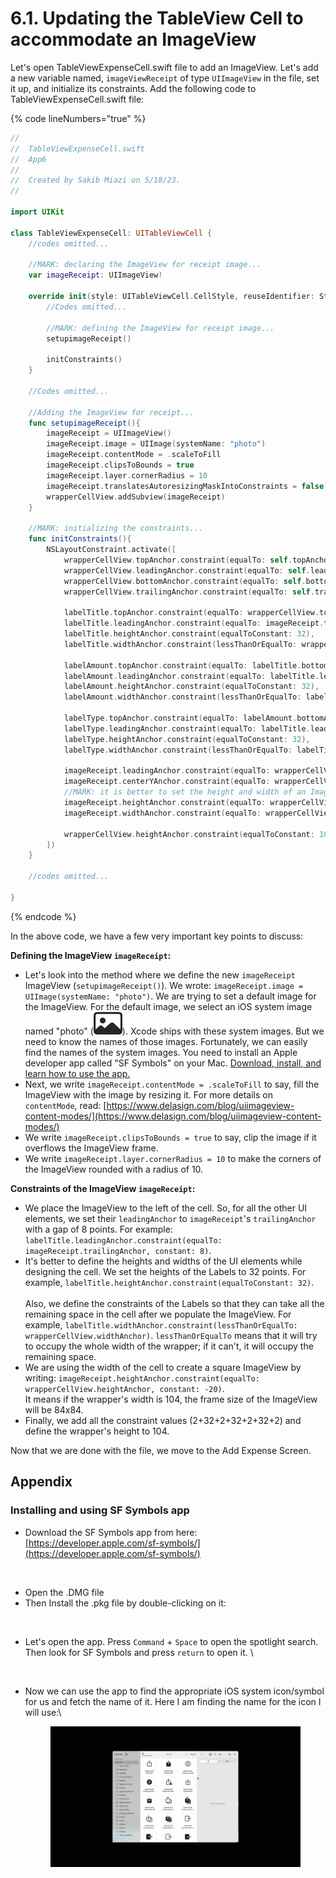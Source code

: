 # 6.1. Updating the TableView Cell to accommodate an ImageView

Let's open TableViewExpenseCell.swift file to add an ImageView. Let's add a new variable named, `imageViewReceipt` of type `UIImageView` in the file, set it up, and initialize its constraints. Add the following code to TableViewExpenseCell.swift file:

{% code lineNumbers="true" %}
```swift
//
//  TableViewExpenseCell.swift
//  App6
//
//  Created by Sakib Miazi on 5/18/23.
//

import UIKit

class TableViewExpenseCell: UITableViewCell {
    //codes omitted...
    
    //MARK: declaring the ImageView for receipt image...
    var imageReceipt: UIImageView!
    
    override init(style: UITableViewCell.CellStyle, reuseIdentifier: String?) {
        //Codes omitted...
        
        //MARK: defining the ImageView for receipt image...
        setupimageReceipt()
        
        initConstraints()
    }
    
    //Codes omitted...
    
    //Adding the ImageView for receipt...
    func setupimageReceipt(){
        imageReceipt = UIImageView()
        imageReceipt.image = UIImage(systemName: "photo")
        imageReceipt.contentMode = .scaleToFill
        imageReceipt.clipsToBounds = true
        imageReceipt.layer.cornerRadius = 10
        imageReceipt.translatesAutoresizingMaskIntoConstraints = false
        wrapperCellView.addSubview(imageReceipt)
    }
    
    //MARK: initializing the constraints...
    func initConstraints(){
        NSLayoutConstraint.activate([
            wrapperCellView.topAnchor.constraint(equalTo: self.topAnchor,constant: 10),
            wrapperCellView.leadingAnchor.constraint(equalTo: self.leadingAnchor, constant: 10),
            wrapperCellView.bottomAnchor.constraint(equalTo: self.bottomAnchor, constant: -10),
            wrapperCellView.trailingAnchor.constraint(equalTo: self.trailingAnchor, constant: -10),
            
            labelTitle.topAnchor.constraint(equalTo: wrapperCellView.topAnchor, constant: 2),
            labelTitle.leadingAnchor.constraint(equalTo: imageReceipt.trailingAnchor, constant: 8),
            labelTitle.heightAnchor.constraint(equalToConstant: 32),
            labelTitle.widthAnchor.constraint(lessThanOrEqualTo: wrapperCellView.widthAnchor),
            
            labelAmount.topAnchor.constraint(equalTo: labelTitle.bottomAnchor, constant: 2),
            labelAmount.leadingAnchor.constraint(equalTo: labelTitle.leadingAnchor),
            labelAmount.heightAnchor.constraint(equalToConstant: 32),
            labelAmount.widthAnchor.constraint(lessThanOrEqualTo: labelTitle.widthAnchor),
            
            labelType.topAnchor.constraint(equalTo: labelAmount.bottomAnchor, constant: 2),
            labelType.leadingAnchor.constraint(equalTo: labelTitle.leadingAnchor),
            labelType.heightAnchor.constraint(equalToConstant: 32),
            labelType.widthAnchor.constraint(lessThanOrEqualTo: labelTitle.widthAnchor),
            
            imageReceipt.leadingAnchor.constraint(equalTo: wrapperCellView.leadingAnchor, constant: 8),
            imageReceipt.centerYAnchor.constraint(equalTo: wrapperCellView.centerYAnchor),
            //MARK: it is better to set the height and width of an ImageView with constraints...
            imageReceipt.heightAnchor.constraint(equalTo: wrapperCellView.heightAnchor, constant: -20),
            imageReceipt.widthAnchor.constraint(equalTo: wrapperCellView.heightAnchor, constant: -20),
            
            wrapperCellView.heightAnchor.constraint(equalToConstant: 104)
        ])
    }
    
    //codes omitted...

}

```
{% endcode %}

In the above code, we have a few very important key points to discuss:

**Defining the ImageView `imageReceipt`:**

* Let's look into the method where we define the new `imageReceipt` ImageView (`setupimageReceipt()`). We wrote: `imageReceipt.image = UIImage(systemName: "photo")`. We are trying to set a default image for the ImageView. For the default image, we select an iOS system image named "photo" (<img src="../.gitbook/assets/photo@2x (1).png" alt="" data-size="line">). Xcode ships with these system images. But we need to know the names of those images. Fortunately, we can easily find the names of the system images. You need to install an Apple developer app called "SF Symbols" on your Mac. [Download, install, and learn how to use the app.](6.1.-updating-the-tableview-cell-to-accommodate-an-imageview.md#installing-and-using-sf-symbols-app)
* Next, we write `imageReceipt.contentMode = .scaleToFill` to say, fill the ImageView with the image by resizing it. For more details on `contentMode`, read: [https://www.delasign.com/blog/uiimageview-content-modes/](https://www.delasign.com/blog/uiimageview-content-modes/)
* We write `imageReceipt.clipsToBounds = true` to say, clip the image if it overflows the ImageView frame.
* We write `imageReceipt.layer.cornerRadius = 10` to make the corners of the ImageView rounded with a radius of 10.

**Constraints of the ImageView `imageReceipt`:**

* We place the ImageView to the left of the cell. So, for all the other UI elements, we set their `leadingAnchor` to `imageReceipt`'s `trailingAnchor` with a gap of 8 points. For example: `labelTitle.leadingAnchor.constraint(equalTo: imageReceipt.trailingAnchor, constant: 8)`.
* It's better to define the heights and widths of the UI elements while designing the cell. We set the heights of the Labels to 32 points. For example, `labelTitle.heightAnchor.constraint(equalToConstant: 32)`.\
  \
  Also, we define the constraints of the Labels so that they can take all the remaining space in the cell after we populate the ImageView. For example, `labelTitle.widthAnchor.constraint(lessThanOrEqualTo: wrapperCellView.widthAnchor)`. `lessThanOrEqualTo` means that it will try to occupy the whole width of the wrapper; if it can't, it will occupy the remaining space.
* We are using the width of the cell to create a square ImageView by writing: `imageReceipt.heightAnchor.constraint(equalTo: wrapperCellView.heightAnchor, constant: -20)`.\
  It means if the wrapper's width is 104, the frame size of the ImageView will be 84x84.
* Finally, we add all the constraint values (2+32+2+32+2+32+2) and define the wrapper's height to 104.

Now that we are done with the file, we move to the Add Expense Screen.

## Appendix

### Installing and using SF Symbols app

* Download the SF Symbols app from here: [https://developer.apple.com/sf-symbols/](https://developer.apple.com/sf-symbols/)

<figure><img src="../.gitbook/assets/6.1.two (1).gif" alt=""><figcaption></figcaption></figure>

* Open the .DMG file
* Then Install the .pkg file by double-clicking on it:

<figure><img src="../.gitbook/assets/6.1.four.gif" alt=""><figcaption></figcaption></figure>

*   Let's open the app. Press `Command` + `Space` to open the spotlight search. Then look for SF Symbols and press `return` to open it. \\

    <figure><img src="../.gitbook/assets/5.6.1.five (1).gif" alt=""><figcaption></figcaption></figure>
*   Now we can use the app to find the appropriate iOS system icon/symbol for us and fetch the name of it. Here I am finding the name for the icon I will use:\\

    <figure><img src="../.gitbook/assets/5.6.1.six (1).gif" alt=""><figcaption></figcaption></figure>
